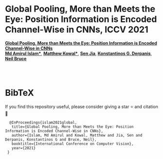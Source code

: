#   Global Pooling, More than Meets the Eye: Position Information is Encoded Channel-Wise in CNNs, ICCV 2021

**[ Global Pooling, More than Meets the Eye: Position Information is Encoded Channel-Wise in CNNs](https://arxiv.org/abs/2108.07884)**
<br>
**[Md Amirul Islam*](https://www.cs.ryerson.ca/~amirul/)**, **[Matthew Kowal*](https://mkowal2.github.io/)**, **[Sen Jia](https://scholar.google.com/citations?user=WOsy1foAAAAJ&hl=en)**, **[Konstantinos G. Derpanis](https://www.cs.ryerson.ca/~kosta/)**, **[Neil Bruce](http://socs.uoguelph.ca/~brucen/)** 

<br>

<br>

# BibTeX
If you find this repository useful, please consider giving a star :star: and citation :t-rex:


      @InProceedings{islam2021global,
       title={Global Pooling, More than Meets the Eye: Position Information is Encoded Channel-Wise in CNNs},
       author={Islam, Md Amirul and Kowal, Matthew and Jia, Sen and Derpanis, Konstantinos G and Bruce, Neil},
       booktitle={International Conference on Computer Vision},
       year={2021}
     }


